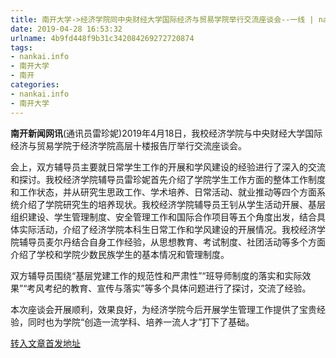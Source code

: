 ```yaml
---
title: 南开大学->经济学院同中央财经大学国际经济与贸易学院举行交流座谈会--一线 | nankai.info
date: 2019-04-28 16:53:32
urlname: 4b9fd448f9b31c342084269272720874
tags: 
- nankai.info
- 南开大学
- 南开
categories:
- nankai.info
- 南开大学
---
```


**南开新闻网讯**(通讯员雷珍妮)2019年4月18日，我校经济学院与中央财经大学国际经济与贸易学院于经济学院高层十楼报告厅举行交流座谈会。

会上，双方辅导员主要就日常学生工作的开展和学风建设的经验进行了深入的交流和探讨。我校经济学院辅导员雷珍妮首先介绍了学院学生工作方面的整体工作制度和工作状态，并从研究生思政工作、学术培养、日常活动、就业推动等四个方面系统介绍了学院研究生的培养现状。我校经济学院辅导员王钊从学生活动开展、基层组织建设、学生管理制度、安全管理工作和国际合作项目等五个角度出发，结合具体实际活动，介绍了经济学院本科生日常工作和学风建设的开展情况。我校经济学院辅导员麦尔丹结合自身工作经验，从思想教育、考试制度、社团活动等多个方面介绍了学校和学院少数民族学生的基本情况和管理制度。

双方辅导员围绕“基层党建工作的规范性和严肃性”“班导师制度的落实和实际效果”“考风考纪的教育、宣传与落实”等多个具体问题进行了探讨，交流了经验。

本次座谈会开展顺利，效果良好，为经济学院今后开展学生管理工作提供了宝贵经验，同时也为学院“创造一流学科、培养一流人才”打下了基础。

[转入文章首发地址](http://news.nankai.edu.cn/zhxw/system/2019/04/22/000446434.shtml)